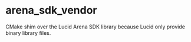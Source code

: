 # arena_sdk_vendor
CMake shim over the Lucid Arena SDK library because Lucid only provide binary library files.
